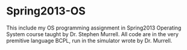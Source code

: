 Spring2013-OS
=============

This include my OS programming assignment in Spring2013 Operating System course taught by Dr. Stephen Murrell. All code are in the very premitive language BCPL, run in the simulator wrote by Dr. Murrell. 
